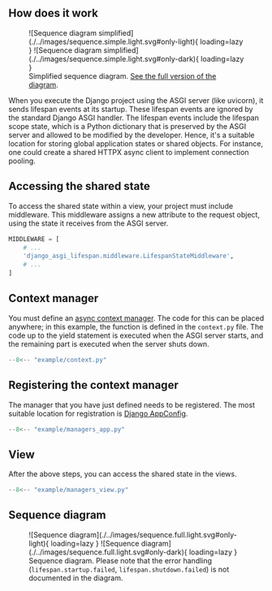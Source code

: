 ## How does it work

<figure markdown>
  ![Sequence diagram simplified](./../images/sequence.simple.light.svg#only-light){ loading=lazy }
  ![Sequence diagram simplified](./../images/sequence.simple.light.svg#only-dark){ loading=lazy }
  <figcaption>Simplified sequence diagram. <a href="#sequence-diagram">See the full version of the diagram</a>.</figcaption>
</figure>

When you execute the Django project using the ASGI server (like uvicorn), it sends lifespan events at its startup. These lifespan events are ignored by the standard Django ASGI handler. The lifespan events include the lifespan scope state, which is a Python dictionary that is preserved by the ASGI server and allowed to be modified by the developer. Hence, it's a suitable location for storing global application states or shared objects. For instance, one could create a shared HTTPX async client to implement connection pooling.


## Accessing the shared state

To access the shared state within a view, your project must include middleware. This middleware assigns a new attribute to the request object, using the state it receives from the ASGI server.

```python hl_lines="3"
MIDDLEWARE = [
    # ...
    'django_asgi_lifespan.middleware.LifespanStateMiddleware',
    # ...
]
```

## Context manager

You must define an [async context manager](https://docs.python.org/3/reference/datamodel.html#async-context-managers). The code for this can be placed anywhere; in this example, the function is defined in the `context.py` file. The code up to the yield statement is executed when the ASGI server starts, and the remaining part is executed when the server shuts down.

``` py hl_lines="8" title="context.py"
--8<-- "example/context.py"
```

## Registering the context manager

The manager that you have just defined needs to be registered. The most suitable location for registration is [Django AppConfig](https://docs.djangoproject.com/en/dev/ref/applications/#application-configuration).

``` py hl_lines="12-14" title="apps.py"
--8<-- "example/managers_app.py"
```

## View

After the above steps, you can access the shared state in the views.

``` py hl_lines="8" title="views.py"
--8<-- "example/managers_view.py"
```

## Sequence diagram

<figure markdown>
  ![Sequence diagram](./../images/sequence.full.light.svg#only-light){ loading=lazy }
  ![Sequence diagram](./../images/sequence.full.light.svg#only-dark){ loading=lazy }
  <figcaption>Sequence diagram. Please note that the error handling (<code>lifespan.startup.failed</code>, <code>lifespan.shutdown.failed</code>) is not documented in the diagram.</figcaption>
</figure>
